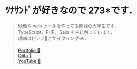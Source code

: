 # ﾂﾅｻﾝﾄﾞが好きなので 273\*です．

> 映像や web ツールを作ってる関西の大学生です．  
> TypeScript，PHP，Sass を主に触っています．  
> 趣味はピアノ🎹とサイクリング🚲．

> [Portfolio 🥪](https://273doworks.com)  
> [Qiita 📗](https://qiita.com/273Do)  
>[YouTube 🎥](https://www.youtube.com/channel/UCh4boc9_9Dxiz9QP_VkwGww)
